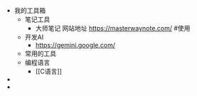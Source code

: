 - 我的工具箱
	- 笔记工具
		- 大师笔记 网站地址 https://masterwaynote.com/  #使用
	- 开发AI
		- https://gemini.google.com/
	- 常用的工具
	- 编程语言
		- [[C语言]]
-
-